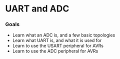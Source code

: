 # UART and ADC
### Goals
 - Learn what an ADC is, and a few basic topologies
 - Learn what UART is, and what it is used for
 - Learn to use the USART peripheral for AVRs
 - Learn to use the ADC peripheral for AVRs
